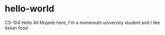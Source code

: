 # hello-world
CS-104
Hello All
Mujeeb here,
I'm a monmouth univeristy student and I like italian food
